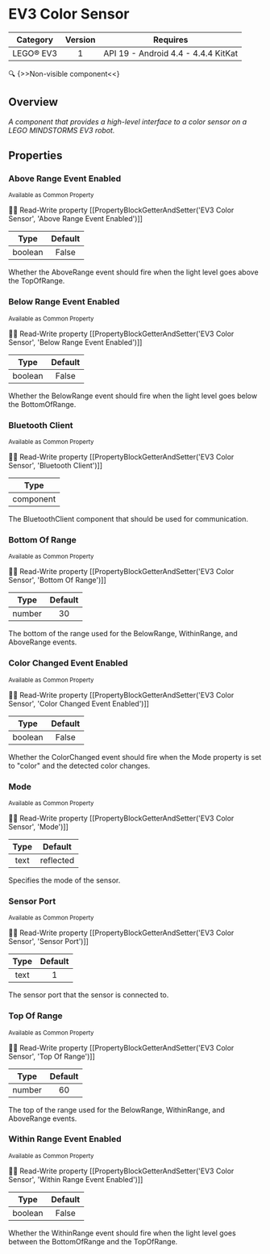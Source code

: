 # EV3 Color Sensor

| Category | Version | Requires |
|:--------:|:-------:|:--------:|
|LEGO® EV3|1|API 19 - Android 4.4 - 4.4.4 KitKat|

:mag: {>>Non-visible component<<}

## Overview

_A component that provides a high-level interface to a color sensor on a LEGO MINDSTORMS EV3 robot._

## Properties

### Above Range Event Enabled

<small>Available as Common Property</small>

:eyes::pencil: Read-Write property
[[PropertyBlockGetterAndSetter('EV3 Color Sensor', 'Above Range Event Enabled')]]

| Type | Default |
|:----:|:-------:|
|boolean|False|

Whether the AboveRange event should fire when the light level goes above the TopOfRange.

### Below Range Event Enabled

<small>Available as Common Property</small>

:eyes::pencil: Read-Write property
[[PropertyBlockGetterAndSetter('EV3 Color Sensor', 'Below Range Event Enabled')]]

| Type | Default |
|:----:|:-------:|
|boolean|False|

Whether the BelowRange event should fire when the light level goes below the BottomOfRange.

### Bluetooth Client

<small>Available as Common Property</small>

:eyes::pencil: Read-Write property
[[PropertyBlockGetterAndSetter('EV3 Color Sensor', 'Bluetooth Client')]]

| Type |
|:----:|
|component|

The BluetoothClient component that should be used for communication.

### Bottom Of Range

<small>Available as Common Property</small>

:eyes::pencil: Read-Write property
[[PropertyBlockGetterAndSetter('EV3 Color Sensor', 'Bottom Of Range')]]

| Type | Default |
|:----:|:-------:|
|number|30|

The bottom of the range used for the BelowRange, WithinRange, and AboveRange events.

### Color Changed Event Enabled

<small>Available as Common Property</small>

:eyes::pencil: Read-Write property
[[PropertyBlockGetterAndSetter('EV3 Color Sensor', 'Color Changed Event Enabled')]]

| Type | Default |
|:----:|:-------:|
|boolean|False|

Whether the ColorChanged event should fire when the Mode property is set to "color" and the detected color changes.

### Mode

<small>Available as Common Property</small>

:eyes::pencil: Read-Write property
[[PropertyBlockGetterAndSetter('EV3 Color Sensor', 'Mode')]]

| Type | Default |
|:----:|:-------:|
|text|reflected|

Specifies the mode of the sensor.

### Sensor Port

<small>Available as Common Property</small>

:eyes::pencil: Read-Write property
[[PropertyBlockGetterAndSetter('EV3 Color Sensor', 'Sensor Port')]]

| Type | Default |
|:----:|:-------:|
|text|1|

The sensor port that the sensor is connected to.

### Top Of Range

<small>Available as Common Property</small>

:eyes::pencil: Read-Write property
[[PropertyBlockGetterAndSetter('EV3 Color Sensor', 'Top Of Range')]]

| Type | Default |
|:----:|:-------:|
|number|60|

The top of the range used for the BelowRange, WithinRange, and AboveRange events.

### Within Range Event Enabled

<small>Available as Common Property</small>

:eyes::pencil: Read-Write property
[[PropertyBlockGetterAndSetter('EV3 Color Sensor', 'Within Range Event Enabled')]]

| Type | Default |
|:----:|:-------:|
|boolean|False|

Whether the WithinRange event should fire when the light level goes between the BottomOfRange and the TopOfRange.